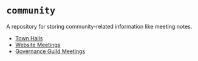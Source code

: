 # `community`

A repository for storing community-related information like meeting notes.

- [Town Halls](./town-hall)
- [Website Meetings](./meetings/2021/website)
- [Governance Guild Meetings](./meetings/2021/governance-guild)